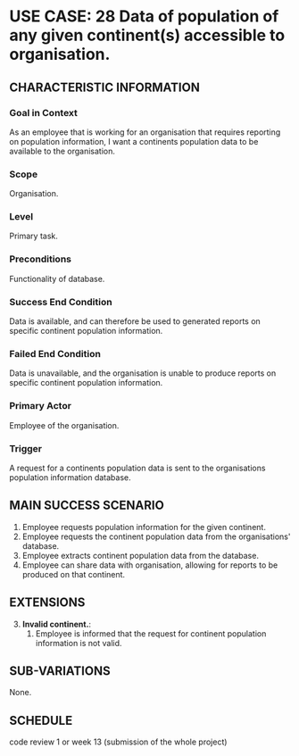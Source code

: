 # USE CASE: 28 Data of population of any given continent(s) accessible to organisation.

## CHARACTERISTIC INFORMATION

### Goal in Context

As an employee that is working for an organisation that requires reporting on population information, I want a continents population data to be available to the organisation.

### Scope

Organisation.

### Level

Primary task.

### Preconditions

Functionality of database.

### Success End Condition

Data is available, and can therefore be used to generated reports on specific continent population information.

### Failed End Condition

Data is unavailable, and the organisation is unable to produce reports on specific continent population information.

### Primary Actor

Employee of the organisation.

### Trigger

A request for a continents population data is sent to the organisations population information database.

## MAIN SUCCESS SCENARIO

1. Employee requests population information for the given continent.
2. Employee requests the continent population data from the organisations' database.
3. Employee extracts continent population data from the database.
4. Employee can share data with organisation, allowing for reports to be produced on that continent.

## EXTENSIONS

3. **Invalid continent.**:
    1. Employee is informed that the request for continent population information is not valid.

## SUB-VARIATIONS

None.

## SCHEDULE

code review 1 or week 13 (submission of the whole project)